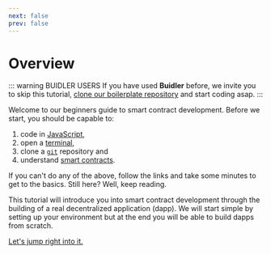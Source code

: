 ```yaml
---
next: false
prev: false
---
```


# Overview

::: warning BUIDLER USERS
If you have used **Buidler** before, we invite you to skip this tutorial, [clone our boilerplate repository](#) and start coding asap.
:::

Welcome to our beginners guide to smart contract development. Before we start, you should be capable to:

  1. code in [JavaScript](https://developer.mozilla.org/en-US/docs/Learn/Getting_started_with_the_web/JavaScript_basics),
  2. open a [terminal](https://en.wikipedia.org/wiki/Terminal_emulator),
  3. clone a [`git`](https://git-scm.com/doc) repository and
  4. understand [smart contracts](https://ethereum.org/learn/#smart-contracts).

If you can't do any of the above, follow the links and take some minutes to get to the basics. Still here? Well, keep reading.

This tutorial will introduce you into smart contract development through the building of a real decentralized application (dapp). We will start simple by setting up your environment but at the end you will be able to build dapps from scratch.

[Let's jump right into it.](./1-setup/)
